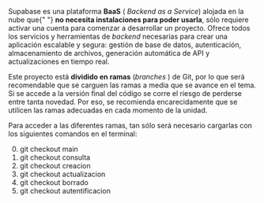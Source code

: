 <p>
        Supabase es una plataforma <strong>BaaS</strong> (
        <em>Backend as a Service</em>) alojada en la nube que{" "}
        <strong>no necesita instalaciones para poder usarla</strong>, sólo
        requiere activar una cuenta para comenzar a desarrollar un proyecto.
        Ofrece todos los servicios y herramientas de <em>backend</em> necesarias
        para crear una aplicación escalable y segura: gestión de base de datos,
        autenticación, almacenamiento de archivos, generación automática de API
        y actualizaciones en tiempo real.
      </p>
      <p>
        Este proyecto está <strong>dividido en ramas</strong> (<em>branches</em>
        ) de Git, por lo que será recomendable que se carguen las ramas a media
        que se avance en el tema. Si se accede a la versión final del código se
        corre el riesgo de perderse entre tanta novedad. Por eso, se recomienda
        encarecidamente que se utilicen las ramas adecuadas en cada momento de
        la unidad.
      </p>
      <p>
        Para acceder a las diferentes ramas, tan sólo será necesario cargarlas
        con los siguientes comandos en el terminal:
      </p>
      <ol start='0'>
        <li>git checkout main</li>
        <li>git checkout consulta</li>
        <li>git checkout creacion</li>
        <li>git checkout actualizacion</li>
        <li>git checkout borrado</li>
        <li>git checkout autentificacion</li>
      </ol>
